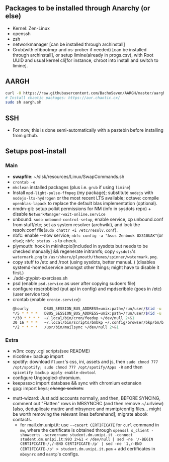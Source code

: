 ## Packages to be installed through Anarchy (or else)

- Kernel: Zen-Linux
- openssh
- zsh
- networkmanager [can be installed through archinstall]
- Grub(with efibootmgr and os-prober if needed) [can be installed through archinstall], or setup limine(already in progs.csv), with Root UUID and usual kernel cli[for instance,
  chroot into install and switch to limine].

## AARGH
``` sh
curl -O https://raw.githubusercontent.com/BachoSeven/AARGH/master/aargh.sh
# Install chaotic packages: https://aur.chaotic.cx/
sudo sh aargh.sh
```

## SSH
- For now, this is done semi-automatically with a pastebin before installing from github.

## Setups post-install
### Main
- **swapfile**: ~/slsk/resources/Linux/SwapCommands.sh
- `crontab -e`
- `mkclean` installed packages (plus i.e. `grub` if using `limine`)
- Install `mpd-light-pulse-ffmpeg` (my package); substitute `nodejs` with `nodejs-lts-hydrogen` or the most recent LTS available; octave: compile `openblas-lapack` to replace the default blas implementation (optional).
- nmdm-git: setup polkit permissions for NM (info in sysdots repo) + disable `NetworkManager-wait-online.service`
- unbound: `sudo unbound-control-setup`, enable service, cp unbound.conf from stuff/etc; set as system resolver (archwiki), and lock the resolv.conf file(`sudo chattr +i /etc/resolv.conf`).
- nbfc: enable --now service; `nbfc config -a "Asus Zenbook UX310UAK"`(or else); `nbfc status -s` to check.
- plymouth: hook in mkinitcpio[included in sysdots but needs to be checked manually] && regenerate initramfs; copy `sysdots`'s `watermark.png` to `/usr/share/plymouth/themes/spinner/watermark.png`.
- copy stuff to /etc and /root (using sysdots, better manual..) (disables systemd-homed.service amongst other things; might have to disable it first.)
- ./add-gtypist-exercises.sh
- psd (enable `psd.service` as user after copying sudoers file)
- configure rescrobbled (put api in config) and mpdscribble (goes in /etc) (user service too)
- crontab (enable `cronie.service`):
  ``` sh
  @hourly		DBUS_SESSION_BUS_ADDRESS=unix:path=/run/user/$(id -u $USER)/bus ~/.local/bin/cron/checkup >/dev/null 2>&1
  */5 * * * *	DBUS_SESSION_BUS_ADDRESS=unix:path=/run/user/$(id -u $USER)/bus ~/.local/bin/cron/cronbat >/dev/null 2>&1
  */30 * * * *	~/.local/bin/cron/feedup >/dev/null 2>&1
  30 16 * * *	~/.local/bin/scripts/bmbkp ~/.config/browser/bkp/bm/bm.html && ~/.local/bin/scripts/histbkp ~/.config/browser/bkp/hist/hist.html && cd ~/.config/browser/bkp && ~/.local/bin/scripts/txtbkp && drive push -no-prompt hist/hist.html bm/bm.html bm/plain hist/plain
  */2 * * * *	/usr/bin/mailsync >/dev/null 2>&1
  ```
### Extra
- w3m: copy .cgi scripts(see README)
- nicotine+ backup import
- spotify: download `Fluent`'s css, ini, assets and js, then `sudo chmod 777 /opt/spotify; sudo chmod 777 /opt/spotify/Apps -R` and then `spicetify backup apply enable-devtool`
- configure Ungoogled-chromium.
- keepassxc import database && sync with chromium extension
- gpg: import keys; ~~change sockets~~:
    <!-- Questa roba è commentata perché non serve davvero, funziona anche senzsa spostare i file dei socket nella directory con l'hash. -->
 <!-- "Note that this currently does not work out-of-the-box using systemd user units and socket-based activation, since the socket directory changes based on the hash of -->
 <!-- $GNUPGHOME. You can get the new socket directory using gpgconf --dry-run --create-socketdir, and have to modify the systemd user units to listen on the correct sockets -->
 <!-- accordingly." -->
 <!-- Sockets to change(5)[all with systemctl --user edit --full]: gpg-agent.socket, gpg-agent-extra.socket, gpg-agent-browser.socket, gpg-agent-ssh.socket, and dirmngr.socket. -->
 <!-- Syntax to change them (sysu edit): `ListenStream=%t/gnupg/d."${HASH}"/S."${socketname}"` -->
 <!-- Example vim substitute command `%s/gnupg\//&d\.babif6xw6skmb8ps84qeyyam\//g` -->
 <!-- Finally, do `gpgconf --create-socketdir` and reboot (hopefully it works). -->
- mutt-wizard: Just add accounts normally, and then, BEFORE SYNCING, comment out "Flatten" rows in MBSYNCRC (and then remove ~/.urlview) [also, deduplicate muttrc and mbsyncrc and
  msmtp/config files... might be worth removing the relevant lines beforehand]; migrate abook contacts.
  - for mail.dm.unipi.it: use `--cacert CERTIFICATE` for `curl` command in `mw`, where the certificate is obtained through `openssl s_client -showcerts -servername student.dm.unipi.it -connect student.dm.unipi.it:993 2>&1 < /dev/null | sed -ne '/-BEGIN CERTIFICATE-/,/-END CERTIFICATE-/p' | sed -ne '1,/-END CERTIFICATE-/p' > student.dm.unipi.it.pem` + add certificates in `mbsynrc` and `msmtp`'s configs.
